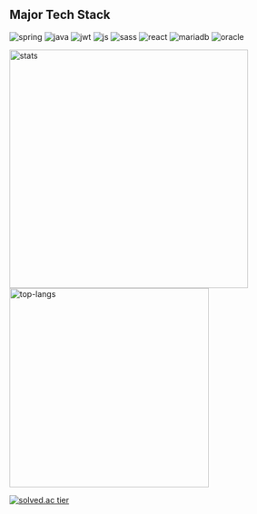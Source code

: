 ## Major Tech Stack
<image src="https://img.shields.io/badge/spring-%236DB33F.svg?style=for-the-badge&logo=spring&logoColor=white" alt="spring"></image>
<image src="https://img.shields.io/badge/java-%23ED8B00.svg?style=for-the-badge&logo=java&logoColor=white" alt="java"></image>
<image src="https://img.shields.io/badge/JWT-black?style=for-the-badge&logo=JSON%20web%20tokens" alt="jwt"></image>
<image src="https://img.shields.io/badge/javascript-%23323330.svg?style=for-the-badge&logo=javascript&logoColor=%23F7DF1E" alt="js"></image>
<image src="https://img.shields.io/badge/SASS-hotpink.svg?style=for-the-badge&logo=SASS&logoColor=white" alt="sass"></image>
<image src="https://img.shields.io/badge/react-%2320232a.svg?style=for-the-badge&logo=react&logoColor=%2361DAFB" alt="react"></image>
<image src="https://img.shields.io/badge/MariaDB-003545?style=for-the-badge&logo=mariadb&logoColor=white" alt="mariadb"></image>
<image src="https://img.shields.io/badge/Oracle-F80000?style=for-the-badge&logo=oracle&logoColor=white" alt="oracle"></image>

<image src="https://github-readme-stats.vercel.app/api?username=codepark-kr&show_icons=false&&theme=dark&count_private=true" alt="stats" style="width: 420px;"></image>
<image src="https://github-readme-stats.vercel.app/api/top-langs/?username=codepark-kr&layout=compact&hide=csharp&theme=dark" alt="top-langs" style="width: 351px;"></image>

[![solved.ac tier](http://mazassumnida.wtf/api/mini/generate_badge?boj={userid})](https://solved.ac/{userid})


